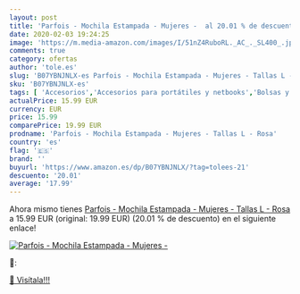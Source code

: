```yaml
---
layout: post
title: 'Parfois - Mochila Estampada - Mujeres -  al 20.01 % de descuento'
date: 2020-02-03 19:24:25
image: 'https://m.media-amazon.com/images/I/51nZ4RuboRL._AC_._SL400_.jpg'
comments: true
category: ofertas
author: 'tole.es'
slug: 'B07YBNJNLX-es Parfois - Mochila Estampada - Mujeres - Tallas L - Rosa'
sku: 'B07YBNJNLX-es'
tags: [ 'Accesorios','Accesorios para portátiles y netbooks','Bolsas y fundas para portátiles y netbooks','Informática','Mochilas para portátiles y netbooks','mochila', ]
actualPrice: 15.99 EUR
currency: EUR
price: 15.99
comparePrice: 19.99 EUR
prodname: 'Parfois - Mochila Estampada - Mujeres - Tallas L - Rosa'
country: 'es'
flag: '🇪🇸'
brand: ''
buyurl: 'https://www.amazon.es/dp/B07YBNJNLX/?tag=tolees-21'
descuento: '20.01'
average: '17.99'
---
```


Ahora mismo tienes [Parfois - Mochila Estampada - Mujeres - Tallas L - Rosa](https://www.amazon.es/dp/B07YBNJNLX/?tag=tolees-21) a 15.99 EUR (original: 19.99 EUR) (20.01 %  de descuento) en el siguiente enlace!

[![Parfois - Mochila Estampada - Mujeres - ](https://m.media-amazon.com/images/I/51nZ4RuboRL._AC_._SL400_.jpg)](https://www.amazon.es/dp/B07YBNJNLX/?tag=tolees-21)

🔎:


[🛒 Visítala!!!](https://www.amazon.es/dp/B07YBNJNLX/?tag=tolees-21)
